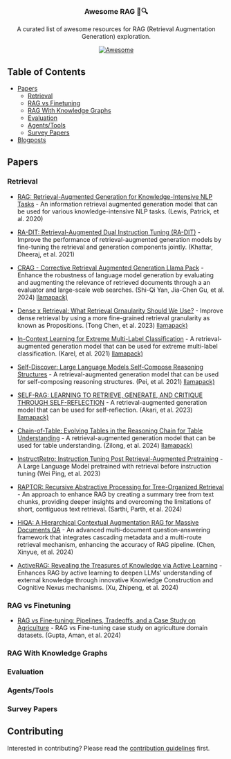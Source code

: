<p align="center">
<p align="center">
<h3 align="center">Awesome RAG 📄🔍</h3>
<p align="center">
  A curated list of awesome resources for RAG (Retrieval Augmentation Generation) exploration.
</p>
<p align="center">
  <a href="https://github.com/sindresorhus/awesome">
    <img alt="Awesome" src="https://cdn.rawgit.com/sindresorhus/awesome/d7305f38d29fed78fa85652e3a63e154dd8e8829/media/badge.svg">
  </a>
</p>
</p>

## Table of Contents

- [Papers](#papers)
  - [Retrieval](#retrieval)
  - [RAG vs Finetuning](#rag-vs-finetuning)
  - [RAG With Knowledge Graphs](#rag-with-knowledge-graphs)
  - [Evaluation](#evaluation)
  - [Agents/Tools](#agentstools)
  - [Survey Papers](#survey-papers)
- [Blogposts](#blogs)

## Papers

### Retrieval

- [RAG: Retrieval-Augmented Generation for Knowledge-Intensive NLP Tasks](./papers/rag.md) - An information retrieval augmented generation model that can be used for various knowledge-intensive NLP tasks. (Lewis, Patrick, et al. 2020)

- [RA-DIT: Retrieval-Augmented Dual Instruction Tuning (RA-DIT)](./papers/ra-dit.md) - Improve the performance of retrieval-augmented generation models by fine-tuning the retrieval and generation components jointly. (Khattar, Dheeraj, et al. 2021)

- [CRAG - Corrective Retrieval Augmented Generation Llama Pack](./papers/crag.md) - Enhance the robustness of language model generation by evaluating and augmenting the relevance of retrieved documents through a an evaluator and large-scale web searches. (Shi-Qi Yan, Jia-Chen Gu, et al. 2024) [llamapack)](https://github.com/run-llama/llama_index/tree/main/llama-index-packs/llama-index-packs-corrective-rag)

- [Dense x Retrieval: What Retrieval Grnaularity Should We Use?](./papers/dense-retrieval.md) - Improve dense retrieval by using a more fine-grained retrieval granularity as known as Propositions. (Tong Chen, et al. 2023) [llamapack)](https://github.com/run-llama/llama_index/tree/main/llama-index-packs/llama-index-packs-dense-x-retrieval)

- [In-Context Learning for Extreme Multi-Label Classification](./papers/in-context-learning.md) - A retrieval-augmented generation model that can be used for extreme multi-label classification. (Karel, et al. 2021) [llamapack)](https://github.com/run-llama/llama_index/tree/main/llama-index-packs/llama-index-packs-infer-retrieve-rerank)

- [Self-Discover: Large Language Models Self-Compose Reasoning Structures](./papers/self-discover.md) - A retrieval-augmented generation model that can be used for self-composing reasoning structures. (Pei, et al. 2021) [llamapack)](https://github.com/run-llama/llama_index/tree/main/llama-index-packs/llama-index-packs-self-discover)

- [SELF-RAG: LEARNING TO RETRIEVE, GENERATE, AND CRITIQUE THROUGH SELF-REFLECTION](./papers/self-rag.md) - A retrieval-augmented generation model that can be used for self-reflection. (Akari, et al. 2023) [llamapack)](https://github.com/run-llama/llama_index/tree/main/llama-index-packs/llama-index-packs-self-rag)

- [Chain-of-Table: Evolving Tables in the Reasoning Chain for Table Understanding](./papers/chain-of-table.md) - A retrieval-augmented generation model that can be used for table understanding. (Zilong, et al. 2024) [llamapack)](https://github.com/run-llama/llama_index/tree/main/llama-index-packs/llama-index-packs-tables)

- [InstructRetro: Instruction Tuning Post Retrieval-Augmented Pretraining](./papers/instructretro.md) - A Large Language Model pretrained with retrieval before instruction tuning (Wei Ping, et al. 2023)

- [RAPTOR: Recursive Abstractive Processing for Tree-Organized Retrieval](./papers/raptor.md) - An approach to enhance RAG by creating a summary tree from text chunks, providing deeper insights and overcoming the limitations of short, contiguous text retrieval. (Sarthi, Parth, et al. 2024)

- [HiQA: A Hierarchical Contextual Augmentation RAG for Massive Documents QA](./papers/hiqa.md) - An advanced multi-document question-answering framework that integrates cascading metadata and a multi-route retrieval mechanism, enhancing the accuracy of RAG pipeline. (Chen, Xinyue, et al. 2024)

- [ActiveRAG: Revealing the Treasures of Knowledge via Active Learning](./papers/active_rag.md) - Enhances RAG by active learning to deepen LLMs' understanding of external knowledge through innovative Knowledge Construction and Cognitive Nexus mechanisms. (Xu, Zhipeng, et al. 2024)

### RAG vs Finetuning

- [RAG vs Fine-tuning: Pipelines, Tradeoffs, and a Case Study on Agriculture](./papers/rag_finetuning_agriculture.md) - RAG vs Fine-tuning case study on agriculture domain datasets. (Gupta, Aman, et al. 2024)

### RAG With Knowledge Graphs

### Evaluation

### Agents/Tools

### Survey Papers


## Contributing
Interested in contributing? Please read the [contribution guidelines](CONTRIBUTING.md) first.
